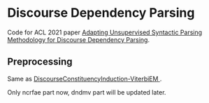 # Discourse Dependency Parsing 
Code for ACL 2021 paper [Adapting Unsupervised Syntactic Parsing Methodology for Discourse
Dependency Parsing](http://faculty.sist.shanghaitech.edu.cn/faculty/tukw/acl21disc.pdf).

## Preprocessing
Same as [DiscourseConstituencyInduction-ViterbiEM
](https://github.com/norikinishida/DiscourseConstituencyInduction-ViterbiEM).

Only ncrfae part now, dndmv part will be updated later. 
